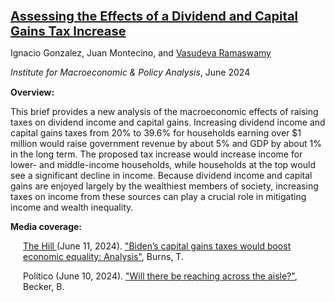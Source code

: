 <p style="margin-bottom: 5px; font-size: 20px;">
<b><a href="https://impa.american.edu/assessing-the-effects-of-a-dividend-and-capital-gains-tax-increase/">Assessing the Effects of a Dividend and Capital Gains Tax Increase</a></b>
</p>

<p style="margin-bottom: 5px;">
Ignacio Gonzalez, Juan Montecino, and <u>Vasudeva Ramaswamy</u>
</p>

<p style="margin-bottom: 15px;">
<i>Institute for Macroeconomic & Policy Analysis</i>, June 2024
</p>

<p style="margin-bottom: 10px;">
<b>Overview:</b> 
</p>

<p style="margin-bottom: 10px;">
This brief provides a new analysis of the macroeconomic effects of raising taxes on dividend income and capital gains. Increasing dividend income and capital gains taxes from 20% to 39.6% for households earning over $1 million would raise government revenue by about 5% and GDP by about 1% in the long term. The proposed tax increase would increase income for lower- and middle-income households, while households at the top would see a significant decline in income. Because dividend income and capital gains are enjoyed largely by the wealthiest members of society, increasing taxes on income from these sources can play a crucial role in mitigating income and wealth inequality.
</p>

<p style="margin-bottom: 5px;">
<b>Media coverage:</b> 
</p>

<p style="margin-bottom: 10px;margin-left: 20px;">
<u>The Hill </u> (June 11, 2024). <a href="https://thehill.com/homenews/4715574-bidens-capital-gains-taxes-would-boost-economic-equality-analysis/mlite/">"Biden’s capital gains taxes would boost economic equality: Analysis"</a>, Burns, T.

</p>

<p style="margin-bottom: 30px;margin-left: 20px;">
Politico (June 10, 2024).
<a href="https://tinyurl.com/PoliticoCoverage">"Will there be reaching across the aisle?"</a>, Becker, B.
</p>